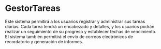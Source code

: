 # GestorTareas
Este sistema permitirá a los usuarios registrar y administrar sus tareas diarias. 
Cada tarea tendrá un encabezado y detalles, y los usuarios podrán realizar un seguimiento de su progreso y establecer fechas de vencimiento. 
El sistema también permitirá el envío de correos electrónicos de recordatorio y generación de informes.
